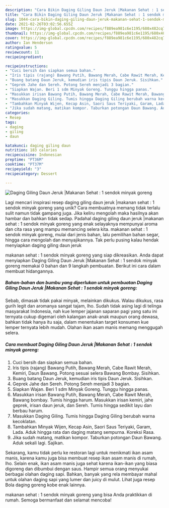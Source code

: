 ```yaml
---
description: "Cara Bikin Daging Giling Daun Jeruk |Makanan Sehat : 1 sendok minyak goreng, Lezat"
title: "Cara Bikin Daging Giling Daun Jeruk |Makanan Sehat : 1 sendok minyak goreng, Lezat"
slug: 1044-cara-bikin-daging-giling-daun-jeruk-makanan-sehat-1-sendok-minyak-goreng-lezat
date: 2021-02-26T03:02:56.655Z
image: https://img-global.cpcdn.com/recipes/f889ea981c6e1195/680x482cq70/daging-giling-daun-jeruk-makanan-sehat-1-sendok-minyak-goreng-foto-resep-utama.jpg
thumbnail: https://img-global.cpcdn.com/recipes/f889ea981c6e1195/680x482cq70/daging-giling-daun-jeruk-makanan-sehat-1-sendok-minyak-goreng-foto-resep-utama.jpg
cover: https://img-global.cpcdn.com/recipes/f889ea981c6e1195/680x482cq70/daging-giling-daun-jeruk-makanan-sehat-1-sendok-minyak-goreng-foto-resep-utama.jpg
author: Ian Henderson
ratingvalue: 5
reviewcount: 11
recipeingredient:

recipeinstructions:
- "Cuci bersih dan siapkan semua bahan."
- "Iris tipis (rajang) Bawang Putih, Bawang Merah, Cabe Rawit Merah, Kemiri, Daun Bawang. Potong sesuai selera Bawang Bombay. Sisihkan."
- "Buang batang Daun Jeruk, kemudian iris tipis Daun Jeruk. Sisihkan."
- "Geprek Jahe dan Sereh. Potong Sereh menjadi 3 bagian."
- "Siapkan Wajan. Beri 1 sdm Minyak Goreng. Tunggu hingga panas."
- "Masukkan irisan Bawang Putih, Bawang Merah, Cabe Rawit Merah, Bawang bombay. Tumis hingga harum. Masukkan irisan kemiri, jahe geprek, irisan daun jeruk, dan Sereh. Tumis hingga sedikit layu dan berbau harum."
- "Masukkan Daging Giling. Tumis hingga Daging Giling berubah warna kecoklatan."
- "Tambahkan Minyak Wijen, Kecap Asin, Saori Saus Teriyaki, Garam, Lada. Aduk hingga rata dan daging matang sempurna. Koreksi Rasa."
- "Jika sudah matang, matikan kompor. Taburkan potongan Daun Bawang. Aduk sekali lagi. Sajikan."
categories:
- Resep
tags:
- daging
- giling
- daun

katakunci: daging giling daun 
nutrition: 183 calories
recipecuisine: Indonesian
preptime: "PT36M"
cooktime: "PT37M"
recipeyield: "3"
recipecategory: Dessert

---
```



![Daging Giling Daun Jeruk |Makanan Sehat : 1 sendok minyak goreng](https://img-global.cpcdn.com/recipes/f889ea981c6e1195/680x482cq70/daging-giling-daun-jeruk-makanan-sehat-1-sendok-minyak-goreng-foto-resep-utama.jpg)

Lagi mencari inspirasi resep daging giling daun jeruk |makanan sehat : 1 sendok minyak goreng yang unik? Cara membuatnya memang tidak terlalu sulit namun tidak gampang juga. Jika keliru mengolah maka hasilnya akan hambar dan bahkan tidak sedap. Padahal daging giling daun jeruk |makanan sehat : 1 sendok minyak goreng yang enak selayaknya mempunyai aroma dan cita rasa yang mampu memancing selera kita.
makanan sehat : 1 sendok minyak goreng, mulai dari jenis bahan, lalu pemilihan bahan segar, hingga cara mengolah dan menyajikannya. Tak perlu pusing kalau hendak menyiapkan daging giling daun jeruk 

makanan sehat : 1 sendok minyak goreng yang siap dikreasikan. Anda dapat menyiapkan Daging Giling Daun Jeruk |Makanan Sehat : 1 sendok minyak goreng memakai 0 bahan dan 9 langkah pembuatan. Berikut ini cara dalam membuat hidangannya.

<!--inarticleads1-->

##### Bahan-bahan dan bumbu yang diperlukan untuk pembuatan Daging Giling Daun Jeruk |Makanan Sehat : 1 sendok minyak goreng:



Sebab, dimasak tidak pakai minyak, melainkan dikukus. Walau dikukus, rasa gurih legit dan aromanya sangat tajam, lho. Sudah tidak asing lagi di telinga masyarakat Indonesia, nah kue lemper jajanan saparan pagi yang satu ini ternyata cukup digemari oleh kalangan anak-anak maupun orang dewasa, bahkan tidak hanya itu saja, dalam menentukan target konsumen kue lemper ternyata lebih mudah. Olahan ikan asam manis memang menggugah selera. 

<!--inarticleads2-->

##### Cara membuat Daging Giling Daun Jeruk |Makanan Sehat : 1 sendok minyak goreng:

1. Cuci bersih dan siapkan semua bahan.
1. Iris tipis (rajang) Bawang Putih, Bawang Merah, Cabe Rawit Merah, Kemiri, Daun Bawang. Potong sesuai selera Bawang Bombay. Sisihkan.
1. Buang batang Daun Jeruk, kemudian iris tipis Daun Jeruk. Sisihkan.
1. Geprek Jahe dan Sereh. Potong Sereh menjadi 3 bagian.
1. Siapkan Wajan. Beri 1 sdm Minyak Goreng. Tunggu hingga panas.
1. Masukkan irisan Bawang Putih, Bawang Merah, Cabe Rawit Merah, Bawang bombay. Tumis hingga harum. Masukkan irisan kemiri, jahe geprek, irisan daun jeruk, dan Sereh. Tumis hingga sedikit layu dan berbau harum.
1. Masukkan Daging Giling. Tumis hingga Daging Giling berubah warna kecoklatan.
1. Tambahkan Minyak Wijen, Kecap Asin, Saori Saus Teriyaki, Garam, Lada. Aduk hingga rata dan daging matang sempurna. Koreksi Rasa.
1. Jika sudah matang, matikan kompor. Taburkan potongan Daun Bawang. Aduk sekali lagi. Sajikan.


Sekarang, kamu tidak perlu ke restoran lagi untuk menikmati ikan asam manis, karena kamu juga bisa membuat resep ikan asam manis di rumah, lho. Selain enak, ikan asam manis juga sehat karena ikan-ikan yang biasa digoreng dan dibumbui dengan saus. Hampir semua orang menyukai berbagai olahan daging sapi. Bahkan, banyak yang rela membayar mahal untuk olahan daging sapi yang lumer dan juicy di mulut. Lihat juga resep Bola daging goreng kobe enak lainnya. 

makanan sehat : 1 sendok minyak goreng yang bisa Anda praktikkan di rumah. Semoga bermanfaat dan selamat mencoba!
